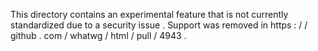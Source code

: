This
directory
contains
an
experimental
feature
that
is
not
currently
standardized
due
to
a
security
issue
.
Support
was
removed
in
https
:
/
/
github
.
com
/
whatwg
/
html
/
pull
/
4943
.
